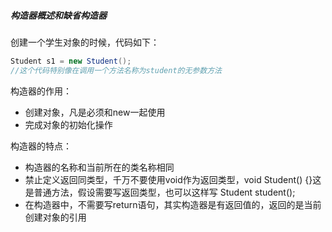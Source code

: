#####  构造器概述和缺省构造器 

创建一个学生对象的时候，代码如下：

```java
Student s1 = new Student();
//这个代码特别像在调用一个方法名称为student的无参数方法
```

构造器的作用：

- 创建对象，凡是必须和new一起使用
- 完成对象的初始化操作

构造器的特点：

- 构造器的名称和当前所在的类名称相同
- 禁止定义返回同类型，千万不要使用void作为返回类型，void Student() {}这是普通方法，假设需要写返回类型，也可以这样写 Student student();
- 在构造器中，不需要写return语句，其实构造器是有返回值的，返回的是当前创建对象的引用
